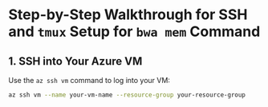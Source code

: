 # Step-by-Step Walkthrough for SSH and `tmux` Setup for `bwa mem` Command

## 1. SSH into Your Azure VM
Use the `az ssh vm` command to log into your VM:
```bash
az ssh vm --name your-vm-name --resource-group your-resource-group